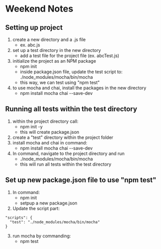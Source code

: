 # Weekend Notes

## Setting up project

1. create a new directory and a .js file
    - ex. abc.js
2. set up a test directory in the new directory
    - add a test file for the project file (ex. abcTest.js)
3. initialize the project as an NPM package
    - npm init 
    - inside package.json file, update the test script to: ./node_modules/mocha/bin/mocha
    - this way, we can test using "npm test"
4. to use mocha and chai, install the packages in the new directory
    - npm install mocha chai --save-dev



## Running all tests within the test directory

1. within the project directory call:
    - npm init -y
    - this will create package.json
2. create a "test" directory within the project folder
3. install mocha and chai in command:
    - npm install mocha chai --save-dev
4. In command, navigate to the project directory and run
    - ./node_modules/mocha/bin/mocha
    - this will run all tests within the test directory

## Set up new package.json file to use "npm test"

1. In command:
    - npm init
    - setpup a new package.json
2. Update the script part:
```
"scripts": {
  "test": "./node_modules/mocha/bin/mocha"
}
```
3. run mocha by commanding:
    - npm test